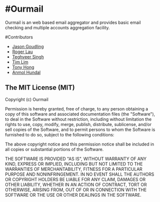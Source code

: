 #Ourmail
==========


Ourmail is an web based email aggregator and provides basic email checking and multiple accounts aggregation facility.


#Contributors
- [Jason Goudling](https://github.com/jgoul004)
- [Roger Lau](https://github.com/liuruogu)
- [Teghveer Singh](https://github.com/tsingh94)
- [Tim Lim](https://github.com/mrlim637)
- [Tony Hong](https://github.com/tonyhongcode)
- [Anmol Hundal](https://github.com/anmolhundal)


## The MIT License (MIT)

Copyright (c) Ourmail

Permission is hereby granted, free of charge, to any person obtaining a copy of this software and associated documentation files (the "Software"), to deal in the Software without restriction, including without limitation the rights to use, copy, modify, merge, publish, distribute, sublicense, and/or sell copies of the Software, and to permit persons to whom the Software is furnished to do so, subject to the following conditions:

The above copyright notice and this permission notice shall be included in all copies or substantial portions of the Software.

THE SOFTWARE IS PROVIDED "AS IS", WITHOUT WARRANTY OF ANY KIND, EXPRESS OR IMPLIED, INCLUDING BUT NOT LIMITED TO THE WARRANTIES OF MERCHANTABILITY, FITNESS FOR A PARTICULAR PURPOSE AND NONINFRINGEMENT. IN NO EVENT SHALL THE AUTHORS OR COPYRIGHT HOLDERS BE LIABLE FOR ANY CLAIM, DAMAGES OR OTHER LIABILITY, WHETHER IN AN ACTION OF CONTRACT, TORT OR OTHERWISE, ARISING FROM, OUT OF OR IN CONNECTION WITH THE SOFTWARE OR THE USE OR OTHER DEALINGS IN THE SOFTWARE.
